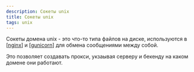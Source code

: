 ```yaml
---
description: Сокеты unix
title: Сокеты unix
tags: unix
---
```

Сокеты домена unix - это что-то типа файлов на диске, используются в [[nginx]] и [[gunicorn]] для обмена сообщениями между собой.

Это позволяет создавать прокси, укзаывая серверу и бекенду на каком домене они работают.

[//begin]: # "Autogenerated link references for markdown compatibility"
[nginx]: nginx "Nginx веб-сервер (wsgi)"
[gunicorn]: gunicorn "Gunicorn"
[//end]: # "Autogenerated link references"